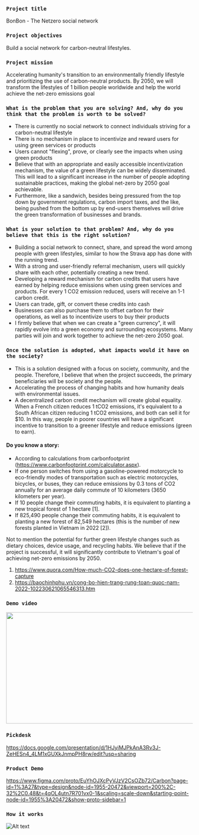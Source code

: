 ### `Project title`
BonBon - The Netzero social network

### `Project objectives` 
Build a social network for carbon-neutral lifestyles.

### `Project mission` 
Accelerating humanity's transition to an environmentally friendly lifestyle and prioritizing the use of carbon-neutral products. By 2050, we will transform the lifestyles of 1 billion people worldwide and help the world achieve the net-zero emissions goal

### `What is the problem that you are solving? And, why do you think that the problem is worth to be solved?`
- There is currently no social network to connect individuals striving for a carbon-neutral lifestyle
- There is no mechanism in place to incentivize and reward users for using green services or products
- Users cannot "flexing", prove, or clearly see the impacts when using green products
- Believe that with an appropriate and easily accessible incentivization mechanism, the value of a green lifestyle can be widely disseminated. This will lead to a significant increase in the number of people adopting sustainable practices, making the global net-zero by 2050 goal achievable.
- Furthermore, like a sandwich, besides being pressured from the top down by government regulations, carbon import taxes, and the like, being pushed from the bottom up by end-users themselves will drive the green transformation of businesses and brands.
  
### `What is your solution to that problem? And, why do you believe that this is the right solution?` 
- Building a social network to connect, share, and spread the word among people with green lifestyles, similar to how the Strava app has done with the running trend.
- With a strong and user-friendly referral mechanism, users will quickly share with each other, potentially creating a new trend.
- Developing a reward mechanism for carbon credits that users have earned by helping reduce emissions when using green services and products. For every 1 CO2 emission reduced, users will receive an 1-1 carbon credit.
- Users can trade, gift, or convert these credits into cash
- Businesses can also purchase them to offset carbon for their operations, as well as to incentivize users to buy their products
- I firmly believe that when we can create a "green currency", it will rapidly evolve into a green economy and surrounding ecosystems. Many parties will join and work together to achieve the net-zero 2050 goal.

### `Once the solution is adopted, what impacts would it have on the society?` 
- This is a solution designed with a focus on society, community, and the people. Therefore, I believe that when the project succeeds, the primary beneficiaries will be society and the people.
- Accelerating the process of changing habits and how humanity deals with environmental issues.
- A decentralized carbon credit mechanism will create global equality. When a French citizen reduces 1 tCO2 emissions, it's equivalent to a South African citizen reducing 1 tCO2 emissions, and both can sell it for $10. In this way, people in poorer countries will have a significant incentive to transition to a greener lifestyle and reduce emissions (green to earn).

#### Do you know a story:
   - According to calculations from carbonfootprint (https://www.carbonfootprint.com/calculator.aspx).
   - If one person switches from using a gasoline-powered motorcycle to eco-friendly modes of transportation such as electric motorcycles, bicycles, or buses, they can reduce emissions by 0.3 tons of CO2 annually for an average daily commute of 10 kilometers (3650 kilometers per year).
   - If 10 people change their commuting habits, it is equivalent to planting a new tropical forest of 1 hectare [1].
   - If 825,490 people change their commuting habits, it is equivalent to planting a new forest of 82,549 hectares (this is the number of new forests planted in Vietnam in 2022 [2]).

Not to mention the potential for further green lifestyle changes such as dietary choices, device usage, and recycling habits. We believe that if the project is successful, it will significantly contribute to Vietnam's goal of achieving net-zero emissions by 2050.
1. https://www.quora.com/How-much-CO2-does-one-hectare-of-forest-capture
2. https://baochinhphu.vn/cong-bo-hien-trang-rung-toan-quoc-nam-2022-102230621065546313.htm 

### `Demo video`
[<img src="https://img.youtube.com/vi/9NLEFdjn1vA/hqdefault.jpg" width="600" height="300"
/>](https://www.youtube.com/embed/9NLEFdjn1vA)

### `Pickdesk` 
https://docs.google.com/presentation/d/1HJyiMJPkAnA3Rv3J-ZeHESn4_4LM1xGUXkJnmpPH8rw/edit?usp=sharing 

### `Product Demo`
https://www.figma.com/proto/EuYhOJXcPyVJzV2CsOZb72/Carbon?page-id=1%3A27&type=design&node-id=1955-20472&viewport=200%2C-32%2C0.48&t=4qOL4utn7R701vx0-1&scaling=scale-down&starting-point-node-id=1955%3A20472&show-proto-sidebar=1

### `How it works`
![Alt text](https://raw.githubusercontent.com/BonBon-AlephZero/contract/main/how-to-work.jpg)
